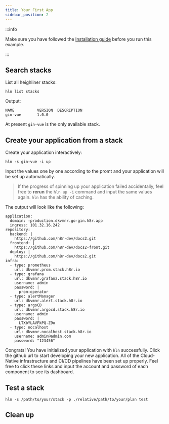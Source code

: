 ```yaml
---
title: Your First App
sidebar_position: 2
---
```


:::info

Make sure you have followed the [Installation guide](installation.md) before you run this example.

:::

## Search stacks

List all heighliner stacks:

```shell
hln list stacks
```

Output:

```shell
NAME          VERSION  DESCRIPTION
gin-vue       1.0.0    
```

At present `gin-vue` is the only available stack.

## Create your application from a stack

Create your application interactively:

```shell
hln -s gin-vue -i up
```

Input the values one by one according to the promt and your application will be set up automatically.

> If the progress of spinning up your application failed accidentally, feel free to **rerun** the `hln up -i` command and input the same values again. `hln` has the ability of caching.

The output will look like the following:

```shell
application:
  domain: -production.dkvmnr.go-gin.h8r.app
  ingress: 101.32.16.242
repository:
  backend: |
    https://github.com/h8r-dev/docs2.git
  frontend: |
    https://github.com/h8r-dev/docs2-front.git
  deploy: |
    https://github.com/h8r-dev/docs2.git
infra:
  - type: prometheus
    url: dkvmnr.prom.stack.h8r.io
  - type: grafana
    url: dkvmnr.grafana.stack.h8r.io
    username: admin
    password: |
      prom-operator
  - type: alertManager
    url: dkvmnr.alert.stack.h8r.io
  - type: argoCD
    url: dkvmnr.argocd.stack.h8r.io
    username: admin
    password: |
      LTXbYLAVFkPQ-Z9o
  - type: nocalhost
    url: dkvmnr.nocalhost.stack.h8r.io
    username: admin@admin.com
    password: "123456"

```

Congrats! You have initialized your application with `hln` successfully. Click the github url to start developing your new application. All of the Cloud-Native infrastructure and CI/CD pipelines have been set up properly. Feel free to click these links and input the account and password of each component to see its dashboard.

## Test a stack

```shell
hln -s /path/to/your/stack -p ./relative/path/to/your/plan test
```

## Clean up
